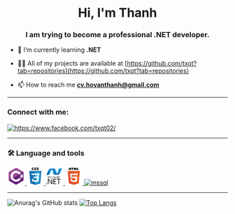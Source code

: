 <h1 align="center">Hi, I'm Thanh</h1>
<h3 align="center">I am trying to become a professional .NET developer.</h3>

- 🌱 I’m currently learning **.NET**

- 👨‍💻 All of my projects are available at [https://github.com/txqt?tab=repositories](https://github.com/txqt?tab=repositories)

- 📫 How to reach me **cv.hovanthanh@gmail.com**

------------

<h3 align="left">Connect with me:</h3>
<p align="left">
<a href="[https://fb.com/https://www.facebook.com/txqt02/](https://www.facebook.com/txqt02/)" target="blank"><img align="center" src="https://raw.githubusercontent.com/rahuldkjain/github-profile-readme-generator/master/src/images/icons/Social/facebook.svg" alt="https://www.facebook.com/txqt02/" height="30" width="40" /></a>
</p>

------------

<h3 align="left">🛠 Language and tools</h3>
<p align="left"> <a href="https://www.w3schools.com/cs/" target="_blank" rel="noreferrer"> <img src="https://raw.githubusercontent.com/devicons/devicon/master/icons/csharp/csharp-original.svg" alt="csharp" width="40" height="40"/> </a> <a href="https://www.w3schools.com/css/" target="_blank" rel="noreferrer"> <img src="https://raw.githubusercontent.com/devicons/devicon/master/icons/css3/css3-original-wordmark.svg" alt="css3" width="40" height="40"/> </a> <a href="https://dotnet.microsoft.com/" target="_blank" rel="noreferrer"> <img src="https://raw.githubusercontent.com/devicons/devicon/master/icons/dot-net/dot-net-original-wordmark.svg" alt="dotnet" width="40" height="40"/> </a> <a href="https://www.w3.org/html/" target="_blank" rel="noreferrer"> <img src="https://raw.githubusercontent.com/devicons/devicon/master/icons/html5/html5-original-wordmark.svg" alt="html5" width="40" height="40"/> </a> <a href="https://www.microsoft.com/en-us/sql-server" target="_blank" rel="noreferrer"> <img src="https://www.svgrepo.com/show/303229/microsoft-sql-server-logo.svg" alt="mssql" width="40" height="40"/> </a> </p>

------------


![Anurag's GitHub stats](https://github-readme-stats.vercel.app/api?username=txqt&show_icons=true&theme=merko)
[![Top Langs](https://github-readme-stats.vercel.app/api/top-langs/?username=txqt&show_icons=true&theme=merko)](https://github.com/anuraghazra/github-readme-stats)
